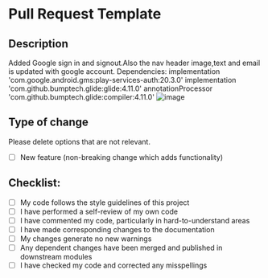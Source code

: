 # Pull Request Template

## Description

Added Google sign in and signout.Also the nav header image,text and email is updated with google account.
Dependencies:
implementation 'com.google.android.gms:play-services-auth:20.3.0'
implementation 'com.github.bumptech.glide:glide:4.11.0'
annotationProcessor 'com.github.bumptech.glide:compiler:4.11.0'
![image](https://user-images.githubusercontent.com/75023893/193781565-f0727a7b-750c-406a-bd3d-ad550bd1345c.png)


## Type of change

Please delete options that are not relevant.

- [ ] New feature (non-breaking change which adds functionality)

## Checklist:

- [ ] My code follows the style guidelines of this project
- [ ] I have performed a self-review of my own code
- [ ] I have commented my code, particularly in hard-to-understand areas
- [ ] I have made corresponding changes to the documentation
- [ ] My changes generate no new warnings
- [ ] Any dependent changes have been merged and published in downstream modules
- [ ] I have checked my code and corrected any misspellings
